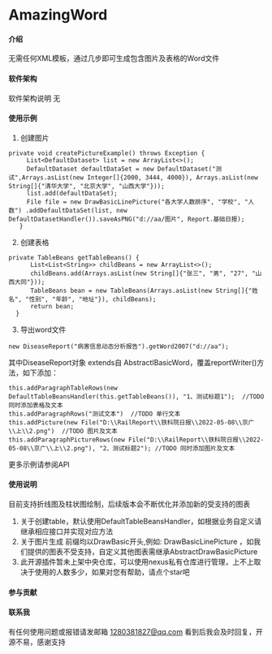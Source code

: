# AmazingWord

#### 介绍
无需任何XML模板，通过几步即可生成包含图片及表格的Word文件

#### 软件架构
软件架构说明
无


#### 使用示例

1.  创建图片
````
private void createPictureExample() throws Exception {
     List<DefaultDataset> list = new ArrayList<>();
     DefaultDataset defaultDataSet = new DefaultDataset("测试",Arrays.asList(new Integer[]{2000, 3444, 4000}), Arrays.asList(new String[]{"清华大学", "北京大学", "山西大学"}));
     list.add(defaultDataSet);
     File file = new DrawBasicLinePicture("各大学人数排序", "学校", "人数") .addDefaultDataSet(list, new DefaultDatasetHandler()).saveAsPNG("d://aa/图片", Report.基础日报);
   }
````

2.  创建表格
````
private TableBeans getTableBeans() {
      List<List<String>> childBeans = new ArrayList<>();
      childBeans.add(Arrays.asList(new String[]{"张三", "男", "27", "山西大同"}));
      TableBeans bean = new TableBeans(Arrays.asList(new String[]{"姓名", "性别", "年龄", "地址"}), childBeans);
      return bean;
  }
````
3.  导出word文件
````
new DiseaseReport("病害信息动态分析报告").getWord2007("d://aa");
````
其中DiseaseReport对象 extends自 AbstractIBasicWord，覆盖reportWriter()方法，如下添加：
````
this.addParagraphTableRows(new DefaultTableBeansHandler(this.getTableBeans()), "1、测试标题1");  //TODO 同时添加表格及文本
this.addParagraphRows("测试文本")  //TODO 单行文本
this.addPicture(new File("D:\\RailReport\\铁科院日报\\2022-05-08\\京广\\上\\2.png")  //TODO 图片及文本
this.addParagraphPictureRows(new File("D:\\RailReport\\铁科院日报\\2022-05-08\\京广\\上\\2.png"), "2、测试标题2"); //TODO 同时添加图片及文本
````
更多示例请参阅API
#### 使用说明

目前支持折线图及柱状图绘制，后续版本会不断优化并添加新的受支持的图表

1.  关于创建table，默认使用DefaultTableBeansHandler，如根据业务自定义请继承相应接口并实现对应方法
2.  关于图片生成 前缀均以DrawBasic开头,例如: DrawBasicLinePicture ，如我们提供的图表不受支持，自定义其他图表需继承AbstractDrawBasicPicture
3.  此开源插件暂未上架中央仓库，可以使用nexus私有仓库进行管理，上不上取决于使用的人数多少，如果对您有帮助，请点个star吧

#### 参与贡献

#### 联系我
 有任何使用问题或报错请发邮箱 1280381827@qq.com 看到后我会及时回复，开源不易，感谢支持
